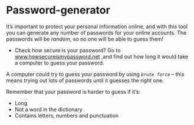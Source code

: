 # Password-generator
It’s important to protect your personal information online, and with this tool you can generate any number of passwords for your online accounts. The passwords will be _random_, so no one will be able to guess them!

* Check how secure is your password?
    Go to www.howsecureismypassword.net ,and find out how long it would take a computer to guess your password.

A computer could try to guess your password by using _`brute force`_ – this means trying out lots of passwords until it guesses the right one.

Remember that your password is harder to guess if it’s:

   * Long
   * Not a word in the dictionary
   * Contains letters, numbers and punctuation
